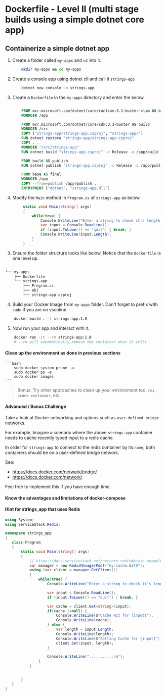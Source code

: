 # Dockerfile - Level II (multi stage builds using a simple dotnet core app)

## Containerize a simple dotnet app

1. Create a folder called `my-apps` and `cd` into it.

    ```bash
        mkdir my-apps && cd my-apps
    ```

2. Create a console app using dotnet cli and call it `strings-app`

    ```bash
        dotnet new console -n strings-app 
    ```

3. Create a `Dockerfile` in the `my-apps` directory and enter the below.

    ```Dockerfile

        FROM mcr.microsoft.com/dotnet/core/runtime:3.1-buster-slim AS base
        WORKDIR /app

        FROM mcr.microsoft.com/dotnet/core/sdk:3.1-buster AS build
        WORKDIR /src
        COPY ["strings-app/strings-app.csproj", "strings-app/"]
        RUN dotnet restore "strings-app/strings-app.csproj"
        COPY . .
        WORKDIR "/src/strings-app"
        RUN dotnet build "strings-app.csproj" -c Release -o /app/build

        FROM build AS publish
        RUN dotnet publish "strings-app.csproj" -c Release -o /app/publish

        FROM base AS final
        WORKDIR /app
        COPY --from=publish /app/publish .
        ENTRYPOINT ["dotnet", "strings-app.dll"]

    ```

2. Modify the `Main` method in `Program.cs` of `strings-app` as below

```csharp
        static void Main(string[] args)
        {
            while(true) {            
                Console.WriteLine("Enter a string to check it's length or type quit to exit the app:");
                var input = Console.ReadLine();
                if (input.ToLower() == "quit") { break; }
                Console.WriteLine(input.Length);
            }
        }
```

3. Ensure the folder structure looks like below. Notice that the `Dockerfile` is one level up.

```bash
.
└── my-apps
    ├── Dockerfile
    └── strings-app
        ├── Program.cs
        ├── obj             
        └── strings-app.csproj
```

4. Build your Docker Image from `my-apps` folder. Don't forget to prefix with `sudo` if you are on vsonline.

```bash
    docker build . -t strings-app:1.0    
```

5. Now run your app and interact with it.

```bash
    docker run -it --rm strings-app:1.0
    # --rm will automatically remove the container when it exits
```

#### Clean up the environment as done in previous sections

    ```bash
        sudo docker system prune -a
        sudo docker ps -a
        sudo docker images
    ```
> Bonus: Try other approaches to clean up your environment too. `rmi`, `prune container`, etc.

#### Advanced / Bonus Challenge

 Take a look at Docker networking and options such as  `user-defined bridge` networks. 
  
 For example, Imagine a scenario where the above `strings-app` container needs to cache recently typed input to a redis cache. 
 
 In order for `strings-app` to connect to the redis container by its `name`, both containers should be on a user-defined bridge network.
 
 See:
 * https://docs.docker.com/network/bridge/
 * https://docs.docker.com/network/

 Feel free to implement this if you have enough time. 
 
 #### Know the advantages and limitations of docker-compose
 
 #### Hint for strings_app that uses Redis
 
 ```csharp
 using System;
using ServiceStack.Redis;

namespace strings_app
{
    class Program
    {
        static void Main(string[] args)
        {
            // https://docs.servicestack.net/netcore-redis#basic-example
            var manager = new RedisManagerPool("my-cache:6379");
            using (var client = manager.GetClient())
            {
                while(true) {            
                    Console.WriteLine("Enter a string to check it's length or type quit to exit the app:");

                    var input = Console.ReadLine();
                    if (input.ToLower() == "quit") { break; }

                    var cache = client.Get<string>(input);
                    if(cache !=null) {
                        Console.WriteLine($"Cache Hit for {input}");
                        Console.WriteLine(cache);
                    } else {
                        var length = input.Length;
                        Console.WriteLine(length);
                        Console.WriteLine($"Setting Cache for {input}");    
                        client.Set(input, length);                    
                    }

                    Console.WriteLine("...........\n");                                      
                }                
            }

           
        }
    }
}
```

